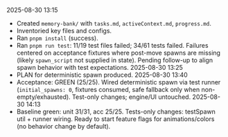 2025-08-30 13:15
- Created `memory-bank/` with `tasks.md`, `activeContext.md`, `progress.md`.
- Inventoried key files and configs.
- Ran `pnpm install` (success).
- Ran `pnpm run test`: 11/19 test files failed; 34/61 tests failed. Failures centered on acceptance fixtures where post-move spawns are missing (likely `spawn_script` not supplied in state). Pending follow-up to align spawn behavior with test expectations.
2025-08-30 13:25
- PLAN for deterministic spawn produced.
2025-08-30 13:40
- Acceptance: GREEN (25/25). Wired deterministic spawn via test runner (`initial_spawns: 0`, fixtures consumed, safe fallback only when non-empty/exhausted). Test-only changes; engine/UI untouched.
2025-08-30 14:13
- Baseline green: unit 31/31, acc 25/25. Tests-only changes: testSpawn util + runner wiring. Ready to start feature flags for animations/colors (no behavior change by default).
